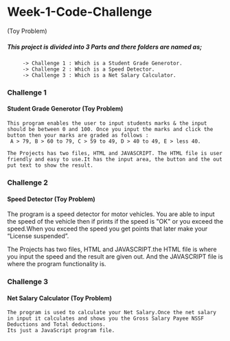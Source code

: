 # Week-1-Code-Challenge
(Toy Problem)


#####  This project is divided into 3 Parts and there folders are named as;
         -> Challenge 1 : Which is a Student Grade Generotor.
         -> Challenge 2 : Which is a Speed Detector.
         -> Challenge 3 : Which is a Net Salary Calculator.



### Challenge 1
#### Student Grade Generotor (Toy Problem)
    This program enables the user to input students marks & the input should be between 0 and 100. Once you input the marks and click the button then your marks are graded as follows :
     A > 79, B > 60 to 79, C > 59 to 49, D > 40 to 49, E > less 40.

    The Projects has two files, HTML and JAVASCRIPT. The HTML file is user friendly and easy to use.It has the input area, the button and the out put text to show the result.




### Challenge 2
#### Speed Detector (Toy Problem)
   The program is a speed detector for motor vehicles. You are able to input the speed of the vehicle then if prints if the speed is "OK" or you exceed the speed.When you exceed the speed you get points that later make your “License suspended”.

   The Projects has two files, HTML and JAVASCRIPT.the HTML file is where you input the speed and the result are given out. And the JAVASCRIPT file is where the program functionality is.





### Challenge 3
####  Net Salary Calculator (Toy Problem)
    The program is used to calculate your Net Salary.Once the net salary in input it calculates and shows you the Gross Salary Payee NSSF Deductions and Total deductions.
    Its just a JavaScript program file.









